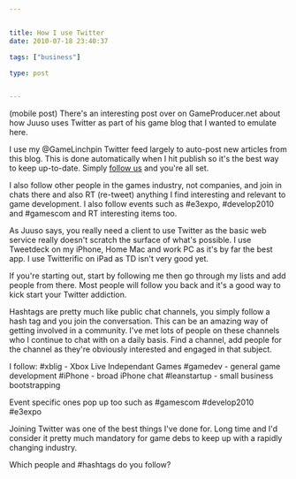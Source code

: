 ```yaml
---


title: How I use Twitter
date: 2010-07-18 23:40:37

tags: ["business"]

type: post


---
```

(mobile post)
 There's an interesting post over on GameProducer.net about how Juuso
uses Twitter as part of his game blog that I wanted to emulate here.

I use my @GameLinchpin Twitter feed largely to auto-post new articles
from this blog. This is done automatically when I hit publish so it's
the best way to keep up-to-date. Simply [follow
us](http://Twitter.com/gamelinchpin) and you're all set.

I also follow other people in the games industry, not companies, and
join in chats there and also RT (re-tweet) anything I find interesting
and relevant to game development. I also follow events such as \#e3expo,
\#develop2010 and \#gamescom and RT interesting items too.

As Juuso says, you really need a client to use Twitter as the basic web
service really doesn't scratch the surface of what's possible.
 I use Tweetdeck on my iPhone, Home Mac and work PC as it's by far the
best app. I use Twitterific on iPad as TD isn't very good yet.

If you're starting out, start by following me then go through my lists
and add people from there. Most people will follow you back and it's a
good way to kick start your Twitter addiction.

Hashtags are pretty much like public chat channels, you simply follow a
hash tag and you join the conversation. This can be an amazing way of
getting involved in a community. I've met lots of people on these
channels who I continue to chat with on a daily basis. Find a channel,
add people for the channel as they're obviously interested and engaged
in that subject.

I follow:
 \#xblig - Xbox Live Independant Games
 \#gamedev - general game development
 \#iPhone - broad iPhone chat
 \#leanstartup - small business bootstrapping

Event specific ones pop up too such as
 \#gamescom
 \#develop2010
 \#e3expo

Joining Twitter was one of the best things I've done for. Long time and
I'd consider it pretty much mandatory for game debs to keep up with a
rapidly changing industry.

Which people and \#hashtags do you follow?
